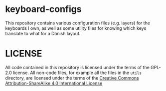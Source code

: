 # keyboard-configs

This repository contains various configuration files (e.g. layers) for the
keyboards I own, as well as some utility files for knowing which keys translate
to what for a Danish layout.

# LICENSE

All code contained in this repository is licensed under the terms of the GPL-2.0
license.
All non-code files, for example all the files in the `utils` directory, are
licensed under the terms of the
[Creative Commons Attribution-ShareAlike 4.0 International License](https://creativecommons.org/licenses/by-sa/4.0/)

